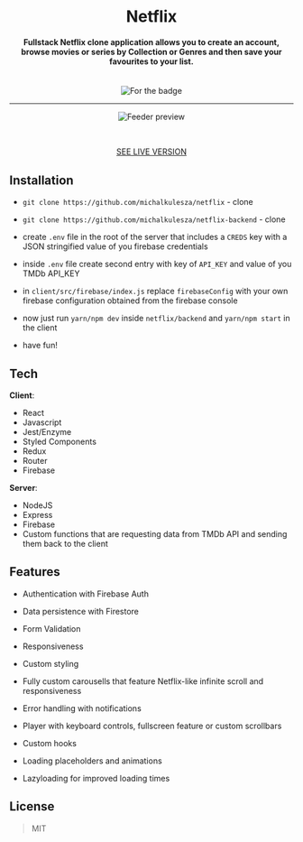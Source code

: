 <h1  align="center">Netflix</h1>

<h4  align="center">Fullstack Netflix clone application allows you to create an account, browse movies or series by Collection or Genres and then save your favourites to your list.<br>
</h4>

<br>
<center></center>
<center><img  src="https://forthebadge.com/images/badges/uses-badges.svg"  alt="For the badge"></center>

---

<p  align="center">

<img  align="center"  src="https://mkulesza.com/static/media/netflix.44e2e79b.jpg"  alt="Feeder preview" />

</p>

<p  align="center">
<br>
<center><a  href="https://xcxz-netflix.netlify.app/">SEE LIVE VERSION</center>

</a>

</p>

## Installation

- `git clone https://github.com/michalkulesza/netflix` - clone

- `git clone https://github.com/michalkulesza/netflix-backend` - clone

- create `.env` file in the root of the server that includes a `CREDS` key with a JSON stringified value of you firebase credentials

- inside `.env` file create second entry with key of `API_KEY` and value of you TMDb API_KEY

- in `client/src/firebase/index.js` replace `firebaseConfig` with your own firebase configuration obtained from the firebase console

- now just run `yarn/npm dev` inside `netflix/backend` and `yarn/npm start` in the client

- have fun!

## Tech

**Client**:

- React
- Javascript
- Jest/Enzyme
- Styled Components
- Redux
- Router
- Firebase

**Server**:

- NodeJS
- Express
- Firebase
- Custom functions that are requesting data from TMDb API and sending them back to the client

## Features

- Authentication with Firebase Auth

- Data persistence with Firestore

- Form Validation

- Responsiveness

- Custom styling

- Fully custom carousells that feature Netflix-like infinite scroll and responsiveness

- Error handling with notifications

- Player with keyboard controls, fullscreen feature or custom scrollbars

- Custom hooks

- Loading placeholders and animations

- Lazyloading for improved loading times

## License

> MIT
